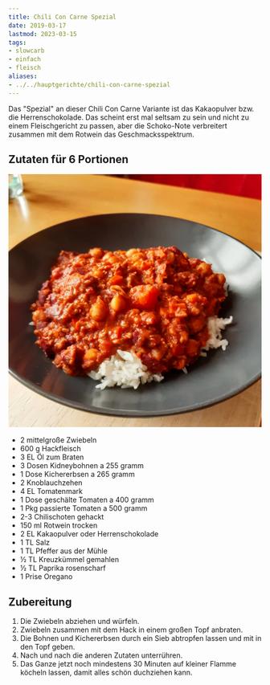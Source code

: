 ```yaml
---
title: Chili Con Carne Spezial
date: 2019-03-17
lastmod: 2023-03-15
tags:
- slowcarb
- einfach
- fleisch
aliases:
- ../../hauptgerichte/chili-con-carne-spezial
---
```


Das "Spezial" an dieser Chili Con Carne Variante ist das Kakaopulver bzw. die Herrenschokolade. Das scheint erst mal seltsam zu sein und nicht zu einem Fleischgericht zu passen, aber die Schoko-Note verbreitert zusammen mit dem Rotwein das Geschmacksspektrum.

## Zutaten für 6 Portionen
![Teller mit Chili Con Carne und Reis](/img/chili-con-carne-spezial.webp)

- 2         mittelgroße Zwiebeln
- 600 g     Hackfleisch
- 3 EL      Öl zum Braten
- 3 Dosen   Kidneybohnen a 255 gramm
- 1 Dose    Kichererbsen a 265 gramm
- 2         Knoblauchzehen
- 4 EL      Tomatenmark
- 1 Dose    geschälte Tomaten a 400 gramm
- 1 Pkg     passierte Tomaten a 500 gramm
- 2-3       Chilischoten gehackt
- 150 ml    Rotwein trocken
- 2 EL      Kakaopulver oder Herrenschokolade
- 1 TL      Salz
- 1 TL      Pfeffer aus der Mühle
- ½ TL      Kreuzkümmel gemahlen
- ½ TL      Paprika rosenscharf
- 1 Prise   Oregano

## Zubereitung
1. Die Zwiebeln abziehen und würfeln.
2. Zwiebeln zusammen mit dem Hack in einem großen Topf anbraten.
3. Die Bohnen und Kichererbsen durch ein Sieb abtropfen lassen und mit in den Topf geben.
4. Nach und nach die anderen Zutaten unterrühren.
5. Das Ganze jetzt noch mindestens 30 Minuten auf kleiner Flamme köcheln lassen, damit alles schön duchziehen kann.

